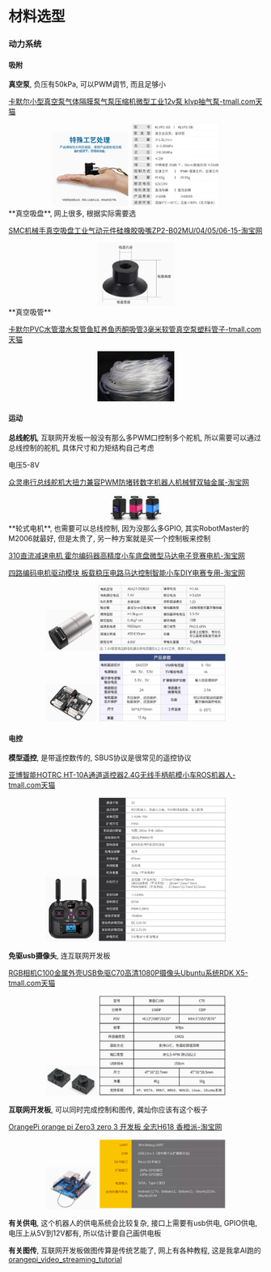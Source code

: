 # 材料选型

### 动力系统

#### 吸附

**真空泵**, 负压有50kPa, 可以PWM调节, 而且足够小

[卡默尔小型真空泵气体隔膜泵气泵压缩机微型工业12v泵 klvp抽气泵-tmall.com天猫](https://detail.tmall.com/item.htm?detail_redpacket_pop=true&id=630725343940&ltk2=1746446848438t5ezbbt8a2qcd4d24g4l&ns=1&priceTId=2147840817464468381597557e1d59&query=真空泵&skuId=4481490048537&spm=a21n57.1.hoverItem.6&utparam={"aplus_abtest"%3A"f91935e4e3b87e4df2f391471b27499a"}&xxc=ad_ztc)

<center>
<img src="./figure/真空泵商家.png"width="30%">
<img src="./figure/真空泵参数.png"width="35%">
</center>
**真空吸盘**, 网上很多, 根据实际需要选

[SMC机械手真空吸盘工业气动元件硅橡胶吸嘴ZP2-B02MU/04/05/06-15-淘宝网](https://item.taobao.com/item.htm?id=599122278996&pisk=gyvEAAm7mvHFQSQdtd6zgqzW8v6dyTujzL_5q3xlAwbHOawyUN-mvwG-9URwrFCC-B_7UL7w-81BU3ePq3Y-vaiK1HKdeT0jlakXvHFsSlawU6bgsitgKa2o1OmE0orilxMXvXjdFh0XF87D2MSlEMfuE1mN0ialE_jHjcSlVyVuKUmZbgjUxJjlrOVGci6utWVhI1jPVy4utWVibgQGxgfHrhmN4NboHzLpyrsct0NHaJFSLlCNoHbaE-rAY6qp07w43lSd9ZfEu8e8wM5FoHbZup2LD1xRaLE8UwxHMUID-y0f93Aw7MWrCWXDbQYVXpDb8GdBjn_M0ueJv9R239AEW5BB8dXMKIruEhWFJ_J1_yuNopKMHOfsnm-MBetpQ3ZoEGTfSHphUxmAL9bhQGpSWJbysQvC9TUnl6Kk_FSFngWuyGVlBLdUr75hXG7jbc8rAkT2FOnKM7FRssjNlDCuw7Ch6G7jbcP8w1jcbZidZ&spm=pc_detail.29232929%2Fevo365560b447259.guessitem.d4)

<center>
<img src="./figure/真空吸盘商家.png"width="30%">
</center>
**真空吸管**

[卡默尔PVC水管潜水泵管鱼缸养鱼丙酮吸管3毫米软管真空泵塑料管子-tmall.com天猫](https://detail.tmall.com/item.htm?abbucket=1&detail_redpacket_pop=true&id=573959086342&ltk2=1748695278676s7anx6rcuicukuio7h9vhh&ns=1&priceTId=214781cd17486952664308254e1ce9&query=真空吸管&skuId=3917371459573&spm=a21n57.1.hoverItem.6&utparam={"aplus_abtest"%3A"8a0db3aa7c3c951e5c796ca19e661aca"}&xxc=taobaoSearch)

<center>
<img src="./figure/真空吸管.png"width="30%">
</center>

#### 运动

**总线舵机**, 互联网开发板一般没有那么多PWM口控制多个舵机, 所以需要可以通过总线控制的舵机, 具体尺寸和力矩结构自己考虑

电压5-8V

[众灵串行总线舵机大扭力兼容PWM防堵转数字机器人机械臂双轴金属-淘宝网](https://item.taobao.com/item.htm?detail_redpacket_pop=true&id=549063298947&ltk2=1748696917419rkoli132sv7ry1zy0ooi6&ns=1&priceTId=2147819517486968343312651e1b5a&query=串口舵机&skuId=5275236974021&spm=a21n57.1.hoverItem.1&utparam={"aplus_abtest"%3A"3591a6473911df6b0883518105a4f932"}&xxc=ad_ztc)

<center>
<img src="./figure/总线舵机.png"width="20%">
</center>
**轮式电机**, 也需要可以总线控制, 因为没那么多GPIO, 其实RobotMaster的M2006就最好, 但是太贵了, 另一种方案就是买一个控制板来控制

[310直流减速电机 霍尔编码器高精度小车底盘微型马达电子竞赛电机-淘宝网](https://item.taobao.com/item.htm?id=726439497312&pisk=ggzqj_16tZQ2yIMxmzgwUlx-bS3x2VWCQPMss5ViGxD0cATa7YPhMxsODRrzI8njnoM67PkznFib75LZs52OMA1AVSFxWVXCdA7QMS3ZTxWauFmkq7hssIjSms-HOsWCdw_CmQ0N39w6nnR5rfHoifYim_-o_X3isj0GaYcZ9hv0IRfrqXhnsncMSUxoGYvmsfDiEacKgKYmmcfzZYhwoV0gI0fr6xsaHRpItmfTVBx6fU-xVvVmUFYe9joDxWK67FujimzBtYLiVzlq0vV0oYWAWb47zDiW1M3u9uwma27Wm2VzjJr3BMt-u5q0B0yAe3k7qrFiI0OMR7PUik0u51AK48cZxVmysFVrkYm_o2bHUbEuGl4Y3C8iMraIbvnPsFnsryi3x-RO970msRnL59Lxn5VLJkgFPn03al2UbgWXBbYCaPE2IhomwbkCa_7yMeyT54CAvhKtqDcrdsnMXhnm2bkCa_-9X0cnav1xj&spm=pc_detail.29232929%2Fevo365560b447259.guessitem.d2)

[四路编码电机驱动模块 板载稳压电路马达控制智能小车DIY电赛专用-淘宝网](https://item.taobao.com/item.htm?abbucket=1&detail_redpacket_pop=true&id=777535784787&ltk2=1748697594612heiccd4pr5jgdne116yiyi&ns=1&priceTId=2147819517486974978487676e1b5a&query=编码电机驱动模块&skuId=5313474380586&spm=a21n57.1.hoverItem.2&utparam={"aplus_abtest"%3A"b615578a31b28d460f518b836c731711"}&xxc=taobaoSearch)

<center>
	<img src="./figure/编码电机.png"width="20%">
    <img src="./figure/编码电机参数.png"width="50%">
</center>

<center>
	<img src="./figure/编码电机驱动板.png"width="20%">
    <img src="./figure/编码电机驱动板参数.png"width="50%">
</center>


#### 电控

**模型遥控**, 是带遥控数传的, SBUS协议是很常见的遥控协议

[亚博智能HOTRC HT-10A通道遥控器2.4G无线手柄航模小车ROS机器人-tmall.com天猫](https://detail.tmall.com/item.htm?abbucket=1&detail_redpacket_pop=true&id=675764345810&ltk2=1748696447624y5xm5hxsj0qjj6voto5rtk&ns=1&priceTId=214784f617486964373944860e145a&query=航模遥控&skuId=5676258803701&spm=a21n57.1.hoverItem.4&utparam={"aplus_abtest"%3A"201fe02165cc74c45fbc553011129af0"}&xxc=taobaoSearch)

<center>
	<img src="./figure/模型遥控.png"width="20%">
    <img src="./figure/遥控参数.png"width="50%">
</center>

**免驱usb摄像头**, 连互联网开发板

[RGB相机C100金属外壳USB免驱C70高清1080P摄像头Ubuntu系统RDK X5-tmall.com天猫](https://detail.tmall.com/item.htm?abbucket=1&detail_redpacket_pop=true&id=666156389569&ltk2=17486963060485z1nc2pd4jfbjsh5dtihuv&ns=1&priceTId=214784f617486961715035625e145a&query=usb摄像头&skuId=4937951485887&spm=a21n57.1.hoverItem.5&utparam={"aplus_abtest"%3A"2e94819f03f89ffaf7be85db49fd185f"}&xxc=taobaoSearch)

<center>
	<img src="./figure/usb摄像头.png"width="20%">
    <img src="./figure/usb摄像头参数.png"width="50%">
</center>

**互联网开发板**, 可以同时完成控制和图传, 龚灿你应该有这个板子

[OrangePi orange pi Zero3 zero 3 开发板 全志H618 香橙派-淘宝网](https://item.taobao.com/item.htm?abbucket=1&detail_redpacket_pop=true&id=742270145122&ltk2=174869609463297bgejf0hbbd1l0i1h079r&ns=1&priceTId=214784f617486958484853873e145a&query=香橙派&skuId=5294380324011&spm=a21n57.1.hoverItem.2&utparam={"aplus_abtest"%3A"aa31f3a84ea91fdb10fa6e3d5f765b9c"}&xxc=taobaoSearch)

<center>
	<img src="./figure/香橙派.png"width="20%">
    <img src="./figure/香橙派参数.png"width="50%">
</center>


**有关供电**, 这个机器人的供电系统会比较复杂, 接口上需要有usb供电, GPIO供电, 电压上从5V到12V都有, 所以估计要自己画供电板

**有关图传**, 互联网开发板做图传算是传统艺能了, 网上有各种教程, 这是我拿AI跑的 [orangepi_video_streaming_tutorial](./orangepi_video_streaming_tutorial.md)

